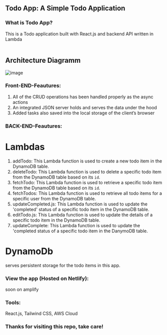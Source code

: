 ## Todo App: A Simple Todo Application




### What is Todo App?

This is a Todo application built with React.js and backend API written in Lambda
<br/>
<br/>


## Architecture Diagramm

![image](https://github.com/Tim275/Serverless-TODO-APP-Frontend/assets/117520669/9a55bd08-e35d-4220-8ad3-788ee4769411)



### Front-END-Feautures:

1.  All of the CRUD operations has been handled properly as the async actions
2.  An integrated JSON server holds and serves the data under the hood
3.  Added tasks also saved into the local storage of the client’s browser

### BACK-END-Feautures:

# Lambdas

1. addTodo: This Lambda function is used to create a new todo item in the DynamoDB table.
2. deleteTodo: This Lambda function is used to delete a specific todo item from the DynamoDB table based on its `id`.
3. fetchTodo: This Lambda function is used to retrieve a specific todo item from the DynamoDB table based on its `id`.
3. fetchTodos: This Lambda function is used to retrieve all todo items for a specific user from the DynamoDB table.
4. updateCompleted.js: This Lambda function is used to update the 'completed' status of a specific todo item in the DynamoDB table.
5. editTodo.js: This Lambda function is used to update the details of a specific todo item in the DynamoDB table.
6. updateComplete: This Lambda function is used to update the 'completed status of a specific todo item in the DanymoDB table.



# DynamoDb

serves persistent storage for the todo items in this app.

### View the app (Hosted on Netlify):

soon on amplify


### Tools:

React.js, Tailwind CSS, AWS Cloud

### Thanks for visiting this repo, take care!
